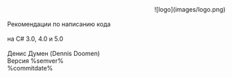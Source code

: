 ﻿<!--
NOTE: Requires Markdown Extra. See http://michelf.ca/projects/php-markdown/extra/
 --> 

<link href="style.css" type="text/css" rel="stylesheet"></link>

<div style="text-align:right" markdown="1">
![logo](images/logo.png)
</div>
<br/>
<div class="title">
Рекомендации по написанию кода
</div><br/>
<div class="subTitle">
на C# 3.0, 4.0 и 5.0
</div>
<br/>
<div class="author">
Денис Думен (Dennis Doomen)<br/>
Версия %semver%<br/>
%commitdate%
</div>
